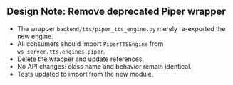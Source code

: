 ## Design Note: Remove deprecated Piper wrapper

- The wrapper `backend/tts/piper_tts_engine.py` merely re-exported the new engine.
- All consumers should import `PiperTTSEngine` from `ws_server.tts.engines.piper`.
- Delete the wrapper and update references.
- No API changes: class name and behavior remain identical.
- Tests updated to import from the new module.
